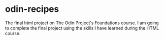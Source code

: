 # odin-recipes
The final html project on The Odin Project's Foundations course.
I am going to complete the final project using the skills I have learned during the HTML course.